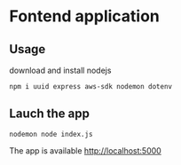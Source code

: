 # Fontend application

## Usage

download and install nodejs

```
npm i uuid express aws-sdk nodemon dotenv
```
## Lauch the app

```
nodemon node index.js
```

The app is available [http://localhost:5000](http://localhost:5000)